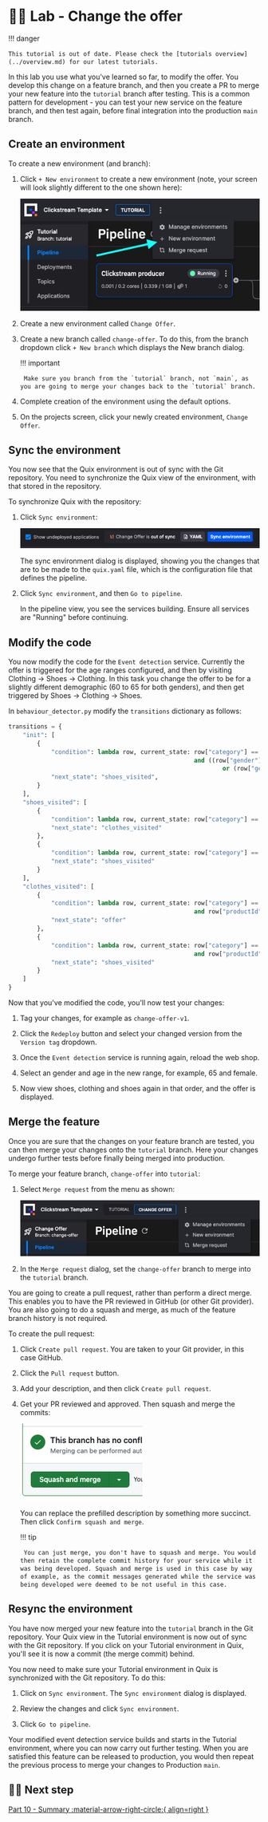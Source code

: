 # 👩‍🔬 Lab - Change the offer

!!! danger

    This tutorial is out of date. Please check the [tutorials overview](../overview.md) for our latest tutorials.

In this lab you use what you've learned so far, to modify the offer. You develop this change on a feature branch, and then you create a PR to merge your new feature into the `tutorial` branch after testing. This is a common pattern for development - you can test your new service on the feature branch, and then test again, before final integration into the production `main` branch.

## Create an environment

To create a new environment (and branch):

1. Click `+ New environment` to create a new environment (note, your screen will look slightly different to the one shown here):

    ![New environment](./images/new-environment.png)

2. Create a new environment called `Change Offer`.

3. Create a new branch called `change-offer`. To do this, from the branch dropdown click `+ New branch` which displays the New branch dialog.

    !!! important

        Make sure you branch from the `tutorial` branch, not `main`, as you are going to merge your changes back to the `tutorial` branch.

4. Complete creation of the environment using the default options.

5. On the projects screen, click your newly created environment, `Change Offer`.

## Sync the environment

You now see that the Quix environment is out of sync with the Git repository. You need to synchronize the Quix view of the environment, with that stored in the repository. 

To synchronize Quix with the repository:

1. Click `Sync environment`:

    ![Sync environment](./images/sync-environment.png)

    The sync environment dialog is displayed, showing you the changes that are to be made to the `quix.yaml` file, which is the configuration file that defines the pipeline.

2. Click `Sync environment`, and then `Go to pipeline`. 

    In the pipeline view, you see the services building. Ensure all services are "Running" before continuing.

## Modify the code

You now modify the code for the `Event detection` service. Currently the offer is triggered for the age ranges configured, and then by visiting Clothing -> Shoes -> Clothing. In this task you change the offer to be for a slightly different demographic (60 to 65 for both genders), and then get triggered by Shoes -> Clothing -> Shoes.

In `behaviour_detector.py` modify the `transitions` dictionary as follows:

``` python
transitions = {
    "init": [
        {
            "condition": lambda row, current_state: row["category"] == "shoes"
                                                    and ((row["gender"] == "M" and 60 <= row["age"] <= 65)
                                                            or (row["gender"] == "F" and 60 <= row["age"] <= 65)),
            "next_state": "shoes_visited",
        }
    ],
    "shoes_visited": [
        {
            "condition": lambda row, current_state: row["category"] == "clothing",
            "next_state": "clothes_visited"
        },
        {
            "condition": lambda row, current_state: row["category"] == "shoes",
            "next_state": "shoes_visited"
        }
    ],
    "clothes_visited": [
        {
            "condition": lambda row, current_state: row["category"] == "shoes"
                                                    and row["productId"] != current_state["rows"][0]["productId"],
            "next_state": "offer"
        },
        {
            "condition": lambda row, current_state: row["category"] == "shoes"
                                                    and row["productId"] == current_state["rows"][0]["productId"],
            "next_state": "shoes_visited"
        }
    ]
}
```

Now that you've modified the code, you'll now test your changes:

1. Tag your changes, for example as `change-offer-v1`.

2. Click the `Redeploy` button and select your changed version from the `Version tag` dropdown.

3. Once the `Event detection` service is running again, reload the web shop. 

4. Select an gender and age in the new range, for example, 65 and female.

5. Now view shoes, clothing and shoes again in that order, and the offer is displayed.

## Merge the feature

Once you are sure that the changes on your feature branch are tested, you can then merge your changes onto the `tutorial` branch. Here your changes undergo further tests before finally being merged into production. 

To merge your feature branch, `change-offer` into `tutorial`:

1. Select `Merge request` from the menu as shown:

    ![Merge request menu](./images/merge-request-menu.png)

2. In the `Merge request` dialog, set the `change-offer` branch to merge into the `tutorial` branch.

You are going to create a pull request, rather than perform a direct merge. This enables you to have the PR reviewed in GitHub (or other Git provider). You are also going to do a squash and merge, as much of the feature branch history is not required.

To create the pull request:

1. Click `Create pull request`. You are taken to your Git provider, in this case GitHub.

2. Click the `Pull request` button.

3. Add your description, and then click `Create pull request`.

4. Get your PR reviewed and approved. Then squash and merge the commits:

    ![Squash and merge](./images/squash-and-merge.png)

    You can replace the prefilled description by something more succinct. Then click `Confirm squash and merge`.

    !!! tip

        You can just merge, you don't have to squash and merge. You would then retain the complete commit history for your service while it was being developed. Squash and merge is used in this case by way of example, as the commit messages generated while the service was being developed were deemed to be not useful in this case.

## Resync the environment

You have now merged your new feature into the `tutorial` branch in the Git repository. Your Quix view in the Tutorial environment is now out of sync with the Git repository. If you click on your Tutorial environment in Quix, you'll see it is now a commit (the merge commit) behind.

You now need to make sure your Tutorial environment in Quix is synchronized with the Git repository. To do this:

1. Click on `Sync environment`. The `Sync environment` dialog is displayed.

2. Review the changes and click `Sync environment`.

3. Click `Go to pipeline`.

Your modified event detection service builds and starts in the Tutorial environment, where you can now carry out further testing. When you are satisfied this feature can be released to production, you would then repeat the previous process to merge your changes to Production `main`.

## 🏃‍♀️ Next step

[Part 10 - Summary :material-arrow-right-circle:{ align=right }](summary.md)
 


